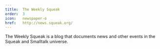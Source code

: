 ```yaml
---
title:  The Weekly Squeak
order:  3
icon:   newspaper-o
href:   http://news.squeak.org/
---
```

The Weekly Squeak is a blog that documents news and other events in the Squeak and Smalltalk universe.